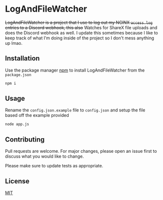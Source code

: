 # LogAndFileWatcher

~~LogAndFileWatcher is a project that I use to log out my NGINX `access.log` entries to a Discord webhook, this also~~ Watches for ShareX file uploads and does the Discord webhook as well. I update this sometimes because I like to keep track of what I'm doing inside of the project so I don't mess anything up lmao.

## Installation

Use the package manager [npm](https://npmjs.org/) to install LogAndFileWatcher from the `package.json` 

```bash
npm i
```

## Usage

Rename the `config.json.example` file to `config.json` and setup the file based off the example provided
```bash
node app.js
```

## Contributing
Pull requests are welcome. For major changes, please open an issue first to discuss what you would like to change.

Please make sure to update tests as appropriate.

## License
[MIT](https://choosealicense.com/licenses/mit/)
